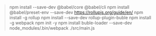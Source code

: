 > npm install --save-dev @babel/core @babel/cli
> npm install @babel/preset-env --save-dev
> https://rollupjs.org/guide/en/
> npm install -g rollup
> npm install --save-dev rollup-plugin-buble
> npm install -g webpack
> npm init -y
> npm install buble-loader --save-dev
> node_modules/.bin/webpack ./src/main.js

